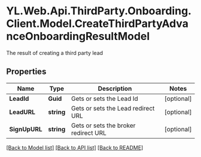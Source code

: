 # YL.Web.Api.ThirdParty.Onboarding.Client.Model.CreateThirdPartyAdvanceOnboardingResultModel
The result of creating a third party lead
## Properties

Name | Type | Description | Notes
------------ | ------------- | ------------- | -------------
**LeadId** | **Guid** | Gets or sets the Lead Id | [optional] 
**LeadURL** | **string** | Gets or sets the Lead redirect URL | [optional] 
**SignUpURL** | **string** | Gets or sets the broker redirect URL | [optional] 

[[Back to Model list]](../README.md#documentation-for-models) [[Back to API list]](../README.md#documentation-for-api-endpoints) [[Back to README]](../README.md)

